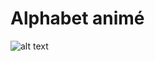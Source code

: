 # Alphabet animé

![alt text](https://github.com/crealscience/webSite/blob/master/design/alphabet.png?raw=true)

